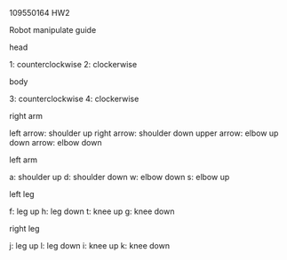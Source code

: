 109550164 HW2 

Robot manipulate guide

head 

1: counterclockwise
2: clockerwise

body

3: counterclockwise
4: clockerwise

right arm

left arrow: shoulder up
right arrow: shoulder down
upper arrow: elbow up
down arrow: elbow down

left arm

a: shoulder up
d: shoulder down
w: elbow down
s: elbow up

left leg

f: leg up
h: leg down
t: knee up
g: knee down

right leg

j: leg up
l: leg down
i: knee up
k: knee down
